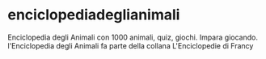 # enciclopediadeglianimali
Enciclopedia degli Animali con 1000 animali, quiz, giochi. Impara giocando. l'Enciclopedia degli Animali fa parte della collana L'Enciclopedie di Francy
